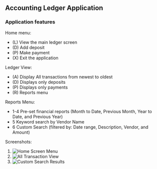 ## Accounting Ledger Application
### Application features
Home menu:
- (L) View the main ledger screen
- (D) Add deposit
- (P) Make payment
- (X) Exit the application

Ledger View:
- (A) Display All transactions from newest to oldest
- (D) Displays  only deposits
- (P) Displays only payments
- (R) Reports menu

Reports Menu:
- 1-4 Pre-set financial reports (Month to Date, Previous Month, Year to Date, and Previous Year)
- 5 Keyword search by Vendor Name
- 6 Custom Search (filtered by: Date range, Description, Vendor, and Amount)

Screenshots:
1. ![Home Screen Menu](images/home_screen.png)
2. ![All Transaction View](images/all_transactions.png)
3. ![Custom Search Results](images/custom_search.png)